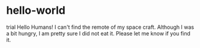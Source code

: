 # hello-world
trial
Hello Humans! 
I can't find the remote of my space craft. Although I was a bit hungry, I am pretty sure I did not eat it. Please let me know if you find it.
